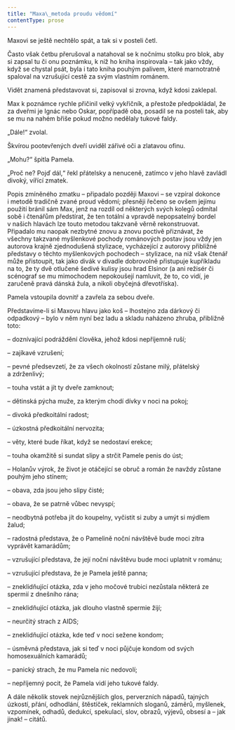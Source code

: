 ```yaml
---
title: "Maxa\_metoda proudu vědomí"
contentType: prose
---
```


<section>

Maxovi se ještě nechtělo spát, a tak si v posteli četl.

Často však četbu přerušoval a natahoval se k nočnímu stolku pro blok, aby si zapsal tu či onu poznámku, k níž ho kniha inspirovala – tak jako vždy, když se chystal psát, byla i tato kniha pouhým palivem, které marnotratně spaloval na vzrušující cestě za svým vlastním románem.

Vidět znamená představovat si, zapisoval si zrovna, když kdosi zaklepal.

Max k poznámce rychle přičinil velký vykřičník, a přestože předpokládal, že za dveřmi je Ignác nebo Oskar, popřípadě oba, posadil se na posteli tak, aby se mu na nahém břiše pokud možno nedělaly tukové faldy.

„Dále!“ zvolal.

Škvírou pootevřených dveří uviděl zářivé oči a zlatavou ofinu.

„Mohu?“ špitla Pamela.

„Proč ne? Pojď dál,“ řekl přátelsky a nenuceně, zatímco v jeho hlavě zavládl divoký, vířící zmatek.

Popis zmíněného zmatku – připadalo později Maxovi – se vzpíral dokonce i metodě tradičně zvané proud vědomí; přesněji řečeno se ovšem jejímu použití bránil sám Max, jenž na rozdíl od některých svých kolegů odmítal sobě i čtenářům předstírat, že ten totální a vpravdě nepopsatelný bordel v našich hlavách lze touto metodou takzvaně věrně rekonstruovat. Připadalo mu naopak nezbytné znovu a znovu poctivě přiznávat, že všechny takzvané myšlenkové pochody románových postav jsou vždy jen autorova krajně zjednodušená stylizace, vycházející z autorovy přibližné představy o těchto myšlenkových pochodech – stylizace, na niž však čtenář může přistoupit, tak jako divák v divadle dobrovolně přistupuje kupříkladu na to, že ty dvě otlučené šedivé kulisy jsou hrad Elsinor (a ani režisér či scénograf se mu mimochodem nepokoušejí namluvit, že to, co vidí, je zaručeně pravá dánská žula, a nikoli obyčejná dřevotříska).

Pamela vstoupila dovnitř a zavřela za sebou dveře.

Představíme-li si Maxovu hlavu jako koš – lhostejno zda dárkový či odpadkový – bylo v něm nyní bez ladu a skladu naházeno zhruba, přibližně toto:

</section>

<section>

– doznívající podráždění člověka, jehož kdosi nepříjemně ruší;

– zajíkavé vzrušení;

– pevné předsevzetí, že za všech okolností zůstane milý, přátelský a zdrženlivý;

– touha vstát a jít ty dveře zamknout;

– dětinská pýcha muže, za kterým chodí dívky v noci na pokoj;

– divoká předkoitální radost;

– úzkostná předkoitální nervozita;

– věty, které bude říkat, když se nedostaví erekce;

– touha okamžitě si sundat slipy a strčit Pamele penis do úst;

– Holanův výrok, že život je otáčející se obruč a román že navždy zůstane pouhým jeho stínem;

– obava, zda jsou jeho slipy čisté;

– obava, že se patrně vůbec nevyspí;

– neodbytná potřeba jít do koupelny, vyčistit si zuby a umýt si mýdlem žalud;

– radostná představa, že o Pamelině noční návštěvě bude moci zítra vyprávět kamarádům;

– vzrušující představa, že její noční návštěvu bude moci uplatnit v románu;

– vzrušující představa, že je Pamela ještě panna;

– zneklidňující otázka, zda v jeho močové trubici nezůstala některá ze spermií z dnešního rána;

– zneklidňující otázka, jak dlouho vlastně spermie žijí;

– neurčitý strach z AIDS;

– zneklidňující otázka, kde teď v noci sežene kondom;

– úsměvná představa, jak si teď v noci půjčuje kondom od svých homosexuálních kamarádů;

– panický strach, že mu Pamela nic nedovolí;

– nepříjemný pocit, že Pamela vidí jeho tukové faldy.

</section>

<section>

A dále několik stovek nejrůznějších glos, perverzních nápadů, tajných úzkostí, přání, odhodlání, štěstíček, reklamních sloganů, záměrů, myšlenek, vzpomínek, odhadů, dedukcí, spekulací, slov, obrazů, výjevů, obsesí a – jak jinak! – citátů.

</section>
